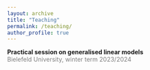 ```yaml
---
layout: archive
title: "Teaching"
permalink: /teaching/
author_profile: true
---
```


**Practical session on generalised linear models**<br>
<span style="color:grey">Bielefeld University, winter term 2023/2024</span>
